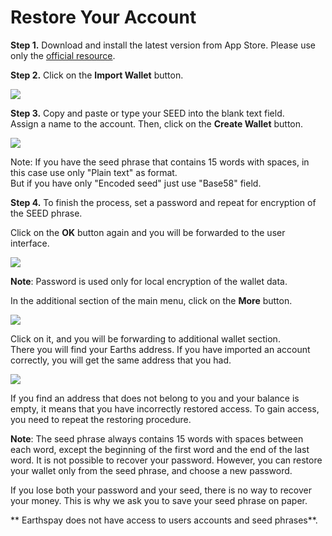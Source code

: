 # Restore Your Account

**Step 1.** Download and install the latest version from App Store. Please use only the [official resource](https://itunes.apple.com/us/app/earths-wallet/id1233158971).

**Step 2.** Click on the **Import Wallet** button.

![](/_assets/account_restoring_ios_01.jpg)

**Step 3.** Copy and paste or type your SEED into the blank text field.  
Assign a name to the account. Then, click on the **Create Wallet** button.

![](/_assets/account_restoring_ios_02.jpg)

Note: If you have the seed phrase that contains 15 words with spaces, in this case use only "Plain text" as format.  
But if you have only "Encoded seed" just use "Base58" field.

**Step 4.** To finish the process, set a password and repeat for encryption of the SEED phrase.

Click on the **OK** button again and you will be forwarded to the user interface.

![](/_assets/account_restoring_ios_03.jpg)

**Note**: Password is used only for local encryption of the wallet data.

In the additional section of the main menu, click on the **More** button.

![](/_assets/account_restoring_ios_04.jpg)

Click on it, and you will be forwarding to additional wallet section.  
There you will find your Earths address. If you have imported an account correctly, you will get the same address that you had.

![](/_assets/account_restoring_ios_05.jpg)

If you find an address that does not belong to you and your balance is empty, it means that you have incorrectly restored access. To gain access, you need to repeat the restoring procedure.

**Note**: The seed phrase always contains 15 words with spaces between each word, except the beginning of the first word and the end of the last word. It is not possible to recover your password. However, you can restore your wallet only from the seed phrase, and choose a new password.

If you lose both your password and your seed, there is no way to recover your money. This is why we ask you to save your seed phrase on paper.

** Earthspay does not have access to users accounts and seed phrases**.


